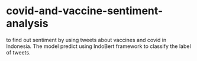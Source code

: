 # covid-and-vaccine-sentiment-analysis
to find out sentiment by using tweets about vaccines and covid in Indonesia. The model predict using IndoBert framework to classify the label of tweets.
